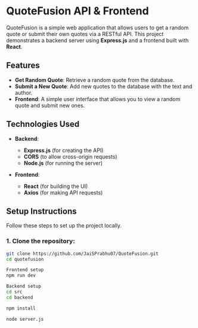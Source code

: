 # QuoteFusion API & Frontend

QuoteFusion is a simple web application that allows users to get a random quote or submit their own quotes via a RESTful API. This project demonstrates a backend server using **Express.js** and a frontend built with **React**.

## Features

- **Get Random Quote**: Retrieve a random quote from the database.
- **Submit a New Quote**: Add new quotes to the database with the text and author.
- **Frontend**: A simple user interface that allows you to view a random quote and submit new ones.

## Technologies Used

- **Backend**: 
  - **Express.js** (for creating the API)
  - **CORS** (to allow cross-origin requests)
  - **Node.js** (for running the server)
  
- **Frontend**:
  - **React** (for building the UI)
  - **Axios** (for making API requests)

## Setup Instructions

Follow these steps to set up the project locally.

### 1. Clone the repository:

```bash
git clone https://github.com/JaiSPrabhu07/QuoteFusion.git
cd quotefusion

Frontend setup
npm run dev

Backend setup
cd src
cd backend

npm install

node server.js
